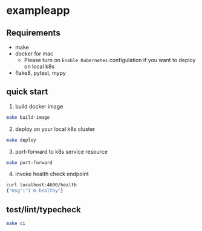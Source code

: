 # exampleapp

## Requirements

- make
- docker for mac
    - Please turn on `Enable Kubernetes` configulation if you want to deploy on local k8s
- flake8, pytest, mypy

## quick start

1. build docker image
```bash
make build-image
```

2. deploy on your local k8s cluster
```bash
make deploy
```

3. port-forward to k8s service resource
```bash
make port-forward
```

4. invoke health check endpoint
```bash
curl localhost:4600/health
{"msg":"I'm healthy"}
```

## test/lint/typecheck

```bash
make ci
```